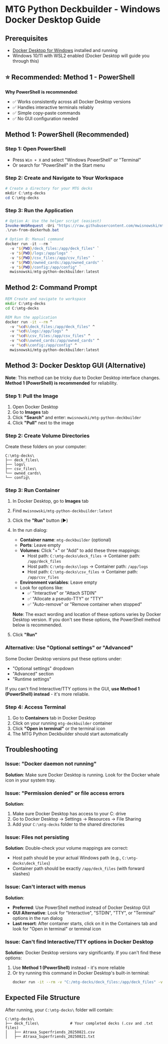 # MTG Python Deckbuilder - Windows Docker Desktop Guide

## Prerequisites
- [Docker Desktop for Windows](https://www.docker.com/products/docker-desktop/) installed and running
- Windows 10/11 with WSL2 enabled (Docker Desktop will guide you through this)

## ⭐ Recommended: Method 1 - PowerShell

**Why PowerShell is recommended**:
- ✅ Works consistently across all Docker Desktop versions
- ✅ Handles interactive terminals reliably  
- ✅ Simple copy-paste commands
- ✅ No GUI configuration needed

## Method 1: PowerShell (Recommended)

### Step 1: Open PowerShell
- Press `Win + X` and select "Windows PowerShell" or "Terminal"
- Or search for "PowerShell" in the Start menu

### Step 2: Create and Navigate to Your Workspace
```powershell
# Create a directory for your MTG decks
mkdir C:\mtg-decks
cd C:\mtg-decks
```

### Step 3: Run the Application
```powershell
# Option A: Use the helper script (easiest)
Invoke-WebRequest -Uri "https://raw.githubusercontent.com/mwisnowski/mtg_python_deckbuilder/main/run-from-dockerhub.bat" -OutFile "run-from-dockerhub.bat"
.\run-from-dockerhub.bat

# Option B: Manual command
docker run -it --rm `
  -v "${PWD}/deck_files:/app/deck_files" `
  -v "${PWD}/logs:/app/logs" `
  -v "${PWD}/csv_files:/app/csv_files" `
  -v "${PWD}/owned_cards:/app/owned_cards" `
  -v "${PWD}/config:/app/config" `
  mwisnowski/mtg-python-deckbuilder:latest
```

## Method 2: Command Prompt
```cmd
REM Create and navigate to workspace
mkdir C:\mtg-decks
cd C:\mtg-decks

REM Run the application
docker run -it --rm ^
  -v "%cd%\deck_files:/app/deck_files" ^
  -v "%cd%\logs:/app/logs" ^
  -v "%cd%\csv_files:/app/csv_files" ^
  -v "%cd%\owned_cards:/app/owned_cards" ^
  -v "%cd%\config:/app/config" ^
  mwisnowski/mtg-python-deckbuilder:latest
```

## Method 3: Docker Desktop GUI (Alternative)

**Note**: This method can be tricky due to Docker Desktop interface changes. **Method 1 (PowerShell) is recommended** for reliability.

### Step 1: Pull the Image
1. Open Docker Desktop
2. Go to **Images** tab
3. Click **"Search"** and enter: `mwisnowski/mtg-python-deckbuilder`
4. Click **"Pull"** next to the image

### Step 2: Create Volume Directories
Create these folders on your computer:
```
C:\mtg-decks\
├── deck_files\
├── logs\
├── csv_files\
└── owned_cards\
└── config\
```

### Step 3: Run Container
1. In Docker Desktop, go to **Images** tab
2. Find `mwisnowski/mtg-python-deckbuilder:latest`
3. Click the **"Run"** button (▶️)
4. In the run dialog:
   - **Container name**: `mtg-deckbuilder` (optional)
   - **Ports**: Leave empty
   - **Volumes**: Click "+" or "Add" to add these three mappings:
     - Host path: `C:\mtg-decks\deck_files` → Container path: `/app/deck_files`
     - Host path: `C:\mtg-decks\logs` → Container path: `/app/logs`
     - Host path: `C:\mtg-decks\csv_files` → Container path: `/app/csv_files`
   - **Environment variables**: Leave empty
   - Look for options like:
     - ✅ "Interactive" or "Attach STDIN" 
     - ✅ "Allocate a pseudo-TTY" or "TTY"
     - ✅ "Auto-remove" or "Remove container when stopped"
     
   **Note**: The exact wording and location of these options varies by Docker Desktop version. If you don't see these options, the PowerShell method below is recommended.

5. Click **"Run"**

### Alternative: Use "Optional settings" or "Advanced"
Some Docker Desktop versions put these options under:
- "Optional settings" dropdown
- "Advanced" section
- "Runtime settings"

If you can't find Interactive/TTY options in the GUI, **use Method 1 (PowerShell) instead** - it's more reliable.

### Step 4: Access Terminal
1. Go to **Containers** tab in Docker Desktop
2. Click on your running `mtg-deckbuilder` container
3. Click **"Open in terminal"** or the terminal icon
4. The MTG Python Deckbuilder should start automatically

## Troubleshooting

### Issue: "Docker daemon not running"
**Solution**: Make sure Docker Desktop is running. Look for the Docker whale icon in your system tray.

### Issue: "Permission denied" or file access errors
**Solution**: 
1. Make sure Docker Desktop has access to your C: drive
2. Go to Docker Desktop → Settings → Resources → File Sharing
3. Add your `C:\mtg-decks` folder to the shared directories

### Issue: Files not persisting
**Solution**: Double-check your volume mappings are correct:
- Host path should be your actual Windows path (e.g., `C:\mtg-decks\deck_files`)
- Container path should be exactly `/app/deck_files` (with forward slashes)

### Issue: Can't interact with menus
**Solution**: 
- **Preferred**: Use PowerShell method instead of Docker Desktop GUI
- **GUI Alternative**: Look for "Interactive", "STDIN", "TTY", or "Terminal" options in the run dialog
- **Last resort**: After container starts, click on it in the Containers tab and look for "Open in terminal" or terminal icon

### Issue: Can't find Interactive/TTY options in Docker Desktop
**Solution**: Docker Desktop versions vary significantly. If you can't find these options:
1. Use **Method 1 (PowerShell)** instead - it's more reliable
2. Or try running this command in Docker Desktop's built-in terminal:
   ```bash
   docker run -it --rm -v "C:/mtg-decks/deck_files:/app/deck_files" -v "C:/mtg-decks/logs:/app/logs" -v "C:/mtg-decks/csv_files:/app/csv_files" mwisnowski/mtg-python-deckbuilder:latest
   ```

## Expected File Structure

After running, your `C:\mtg-decks\` folder will contain:
```
C:\mtg-decks\
├── deck_files\              # Your completed decks (.csv and .txt files)
│   ├── Atraxa_Superfriends_20250821.csv
│   ├── Atraxa_Superfriends_20250821.txt
